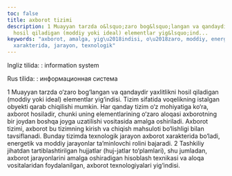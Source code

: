 ```yaml
---
toc: false
title: axborot tizimi
description: 1 Muayyan tarzda o&lsquo;zaro bog&lsquo;langan va qandaydir yaxlitlikni
  hosil qiladigan (moddiy yoki ideal) elementlar yig&lsquo;ind...
keywords: "axborot, amalga, yig\u2018indisi, o\u2018zaro, moddiy, energetik, bo\u2018ladi,
  xarakterida, jarayon, texnologik"
---
```


Ingliz tilida:
:   information system

Rus tilida:
:   информационная система

1 Muayyan tarzda o‘zaro bog‘langan va qandaydir yaxlitlikni hosil qiladigan (moddiy yoki ideal) elementlar yig‘indisi. Tizim sifatida voqelikning istalgan obyekti qarab chiqilishi mumkin. Har qanday tizim o‘z mohiyatiga ko‘ra, axborot hosiladir, chunki uning elementlarining o‘zaro aloqasi axborotning bir joydan boshqa joyga uzatilishi vositasida amalga oshiriladi. Axborot tizimi, axborot bu tizimning kirish va chiqish mahsuloti bo‘lishligi bilan tavsiflanadi. Bunday tizimda texnologik jarayon axborot xarakterida bo‘ladi, energetik va moddiy jarayonlar ta’minlovchi rolini bajaradi.
 2 Tashkiliy jihatdan tartiblashtirilgan hujjatlar (huj-jatlar to‘plamlari), shu jumladan, axborot jarayonlarini amalga oshiradigan hisoblash texnikasi va aloqa vositalaridan foydalanilgan, axborot texnologiyalari yig‘indisi.